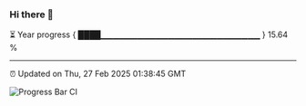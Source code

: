 ### Hi there 👋

⏳ Year progress { ████▁▁▁▁▁▁▁▁▁▁▁▁▁▁▁▁▁▁▁▁▁▁▁▁▁▁ } 15.64 %

---

⏰ Updated on Thu, 27 Feb 2025 01:38:45 GMT

![Progress Bar CI](https://github.com/liununu/liununu/workflows/Progress%20Bar%20CI/badge.svg)
